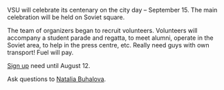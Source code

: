 VSU will celebrate its centenary on the city day – September 15. The main celebration will be held on Soviet square.

The team of organizers began to recruit volunteers. Volunteers will accompany a student parade and regatta, to meet alumni, operate in the Soviet area, to help in the press centre, etc. Really need guys with own transport! Fuel will pay.

[Sign up](https://vk.cc/8grTji) need until August 12.

Ask questions to [Natalia Buhalova](https://vk.com/natbukhvalova).